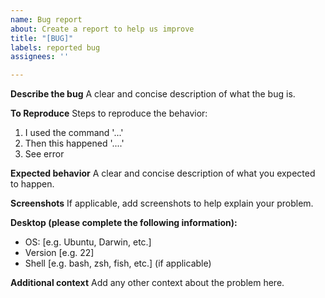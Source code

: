 ```yaml
---
name: Bug report
about: Create a report to help us improve
title: "[BUG]"
labels: reported bug
assignees: ''

---
```


**Describe the bug**
A clear and concise description of what the bug is.

**To Reproduce**
Steps to reproduce the behavior:
1. I used the command '...'
2. Then this happened '....'
3. See error

**Expected behavior**
A clear and concise description of what you expected to happen.

**Screenshots**
If applicable, add screenshots to help explain your problem.

**Desktop (please complete the following information):**
 - OS: [e.g. Ubuntu, Darwin, etc.] 
 - Version [e.g. 22]
 - Shell [e.g. bash, zsh, fish, etc.] (if applicable)

**Additional context**
Add any other context about the problem here.
